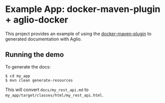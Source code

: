 # Example App: docker-maven-plugin + aglio-docker

This project provides an example of using the [docker-maven-plugin](https://github.com/rhuss/docker-maven-plugin) to generated documentation with Aglio.


## Running the demo

To generate the docs:

	$ cd my_app
	$ mvn clean generate-resources

This will convert `docs/my_rest_api.md` to `my_app/target/classes/html/my_rest_api.html`.